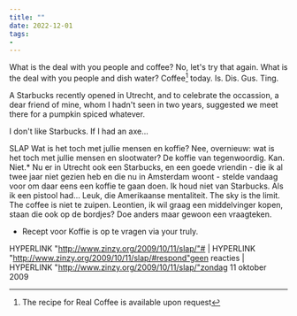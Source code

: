 ```yaml
---
title: ""
date: 2022-12-01
tags:
- 
---
```

What is the deal with you people and coffee? No, let's try that again. What is the deal with you people and dish water? Coffee[^1] today. Is. Dis. Gus. Ting.

A Starbucks recently opened in Utrecht, and to celebrate the occassion, a dear friend of mine, whom I hadn't seen in two years, suggested we meet there for a pumpkin spiced whatever. 

I don't like Starbucks. If I had an axe... 



[^1]: The recipe for Real Coffee is available upon request


SLAP
Wat is het toch met jullie mensen en koffie?
Nee, overnieuw: wat is het toch met jullie mensen en slootwater? De koffie van tegenwoordig. Kan. Niet.*
Nu er in Utrecht ook een Starbucks, en een goede vriendin - die ik al twee jaar niet gezien heb en die nu in Amsterdam woont - stelde vandaag voor om daar eens een koffie te gaan doen. Ik houd niet van Starbucks. Als ik een pistool had… Leuk, die Amerikaanse mentaliteit. The sky is the limit. The coffee is niet te zuipen.
Leontien, ik wil graag een middelvinger kopen, staan die ook op de bordjes? Doe anders maar gewoon een vraagteken.
* Recept voor Koffie is op te vragen via your truly.


HYPERLINK "http://www.zinzy.org/2009/10/11/slap/"# | HYPERLINK "http://www.zinzy.org/2009/10/11/slap/#respond"geen reacties | HYPERLINK "http://www.zinzy.org/2009/10/11/slap/"zondag 11 oktober 2009
